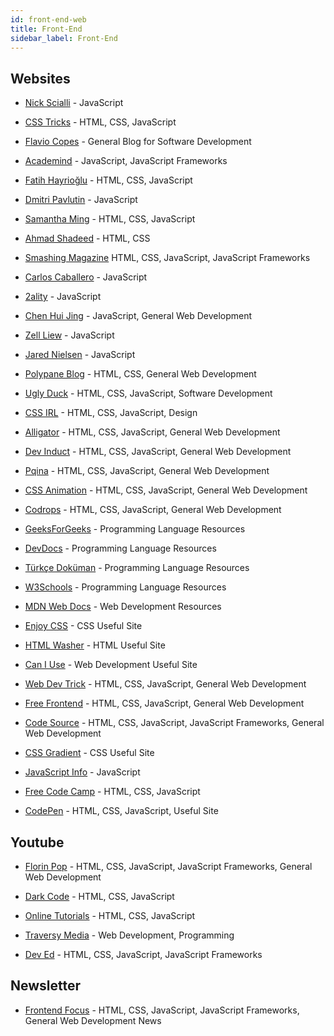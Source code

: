 ```yaml
---
id: front-end-web
title: Front-End
sidebar_label: Front-End
---
```


## Websites

- [Nick Scialli](https://nick.scialli.me/ "Nick Scialli") - JavaScript

- [CSS Tricks](https://css-tricks.com/ "CSS Tricks") - HTML, CSS, JavaScript

- [Flavio Copes](https://flaviocopes.com "Flavio Copes") - General Blog for Software Development

- [Academind](https://academind.com/ "Academind") - JavaScript, JavaScript Frameworks

- [Fatih Hayrioğlu](https://fatihhayrioglu.com/ "Fatih Hayrioğlu") - HTML, CSS, JavaScript

- [Dmitri Pavlutin](https://dmitripavlutin.com/ "Dmitri Pavlutin") - JavaScript

- [Samantha Ming](https://www.samanthaming.com/ "Samantha Ming") - HTML, CSS, JavaScript

- [Ahmad Shadeed](https://ishadeed.com/ "Ahmad Shadeed") - HTML, CSS

- [Smashing Magazine](https://www.smashingmagazine.com/ "Smashing Magazine") HTML, CSS, JavaScript, JavaScript Frameworks

- [Carlos Caballero](https://carloscaballero.io/ "Carlos Caballero") - JavaScript

- [2ality](https://2ality.com/ "2ality") - JavaScript

- [Chen Hui Jing](https://chenhuijing.com/ "Chen Hui Jing") - JavaScript, General Web Development

- [Zell Liew](https://zellwk.com/blog/ "Zell Liew") - JavaScript

- [Jared Nielsen](https://jarednielsen.com/blog/ "Jared Nielsen") - JavaScript

- [Polypane Blog](https://polypane.app/blog/ "Polypane Blog") - HTML, CSS, General Web Development

- [Ugly Duck](https://uglyduck.ca/articles/ "Ugly Duck") - HTML, CSS, JavaScript, Software Development

- [CSS IRL](https://css-irl.info/ "CSS IRL") - HTML, CSS, JavaScript, Design

- [Alligator](https://alligator.io/ "Alligator") - HTML, CSS, JavaScript, General Web Development

- [Dev Induct](https://devinduct.com/ "Dev Induct") - HTML, CSS, JavaScript, General Web Development

- [Pqina](https://pqina.nl/ "Pqina") - HTML, CSS, JavaScript, General Web Development

- [CSS Animation](https://cssanimation.rocks/ "CSS Animation") - HTML, CSS, JavaScript, General Web Development

- [Codrops](https://tympanus.net/codrops/ "Codrops") - HTML, CSS, JavaScript, General Web Development

- [GeeksForGeeks](https://www.geeksforgeeks.org/ "GeeksForGeeks") - Programming Language Resources

- [DevDocs](https://devdocs.io/ "DevDocs") - Programming Language Resources

- [Türkçe Doküman](https://turkcedokuman.com/ "Türkçe Doküman") - Programming Language Resources

- [W3Schools](https://turkcedokuman.com/ "W3Schools") - Programming Language Resources

- [MDN Web Docs](https://developer.mozilla.org/tr/ "MDN Web Docs") - Web Development Resources

- [Enjoy CSS](https://enjoycss.com/ "EnjoyCSS") - CSS Useful Site

- [HTML Washer](https://www.htmlwasher.com/ "HTML Washer") - HTML Useful Site

- [Can I Use](https://caniuse.com/ "Can I Use") - Web Development Useful Site

- [Web Dev Trick](https://webdevtrick.com/ "Web Dev Trick") - HTML, CSS, JavaScript, General Web Development

- [Free Frontend](https://freefrontend.com/ "Free Frontend") - HTML, CSS, JavaScript, General Web Development

- [Code Source](https://codesource.io/ "CodeSource") - HTML, CSS, JavaScript, JavaScript Frameworks, General Web Development

- [CSS Gradient](https://cssgradient.io/ "CSSGradient") - CSS Useful Site

- [JavaScript Info](https://tr.javascript.info/ "JavaScript Info") - JavaScript

- [Free Code Camp](https://www.freecodecamp.org/ "freeCodeCamp") - HTML, CSS, JavaScript

- [CodePen](https://codepen.io/ "CodePen") - HTML, CSS, JavaScript, Useful Site

## Youtube

- [Florin Pop](https://www.youtube.com/channel/UCeU-1X402kT-JlLdAitxSMA "Florin Pop") - HTML, CSS, JavaScript, JavaScript Frameworks, General Web Development

- [Dark Code](https://www.youtube.com/channel/UCD3KVjbb7aq2OiOffuungzw "DarkCode") - HTML, CSS, JavaScript

- [Online Tutorials](https://www.youtube.com/channel/UCbwXnUipZsLfUckBPsC7Jog "Online Tutorials") - HTML, CSS, JavaScript

- [Traversy Media](https://www.youtube.com/user/TechGuyWeb "TraversyMedia") - Web Development, Programming

- [Dev Ed](https://www.youtube.com/channel/UClb90NQQcskPUGDIXsQEz5Q "Dev Ed") - HTML, CSS, JavaScript, JavaScript Frameworks

## Newsletter

- [Frontend Focus](https://frontendfoc.us/ "Frontend Focus") - HTML, CSS, JavaScript, JavaScript Frameworks, General Web Development News
